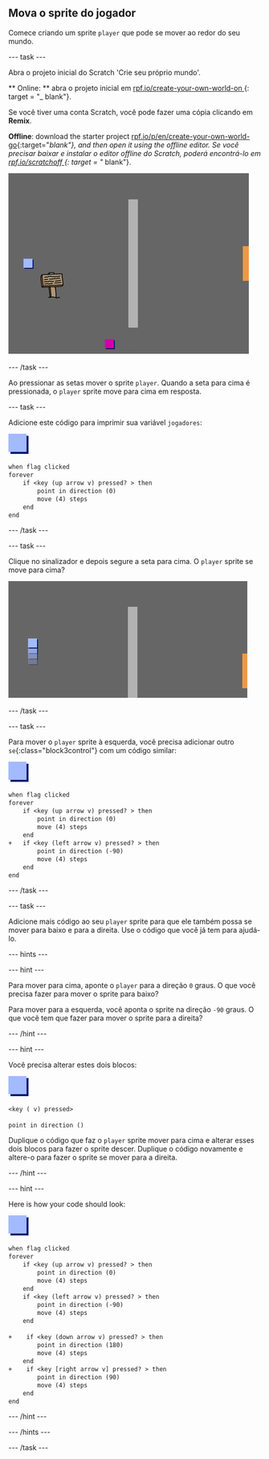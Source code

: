 ## Mova o sprite do jogador

Comece criando um sprite `player` que pode se mover ao redor do seu mundo.

\--- task \---

Abra o projeto inicial do Scratch 'Crie seu próprio mundo'.

** Online: ** abra o projeto inicial em [ rpf.io/create-your-own-world-on ](http://rpf.io/create-your-own-world-on) {: target = "_ blank"}.

Se você tiver uma conta Scratch, você pode fazer uma cópia clicando em **Remix**.

**Offline**: download the starter project [rpf.io/p/en/create-your-own-world-go](http://rpf.io/p/en/create-your-own-world-go){:target="_blank"}, and then open it using the offline editor. Se você precisar baixar e instalar o editor offline do Scratch, poderá encontrá-lo em [ rpf.io/scratchoff ](https://rpf.io/scratchoff) {: target = "_ blank"}.

![screenshot](images/world-starter.png)

\--- /task \---

Ao pressionar as setas mover o sprite `player`. Quando a seta para cima é pressionada, o `player` sprite move para cima em resposta.

\--- task \---

Adicione este código para imprimir sua variável `jogadores`:

![player](images/player.png)

```blocks3
when flag clicked
forever
    if <key (up arrow v) pressed? > then
        point in direction (0)
        move (4) steps
    end
end
```

\--- /task \---

\--- task \---

Clique no sinalizador e depois segure a seta para cima. O `player` sprite se move para cima?

![screenshot](images/world-up.png)

\--- /task \---

\--- task \---

Para mover o `player` sprite à esquerda, você precisa adicionar outro `se`{:class="block3control"} com um código similar:

![player](images/player.png)

```blocks3
when flag clicked
forever
    if <key (up arrow v) pressed? > then
        point in direction (0)
        move (4) steps
    end
+   if <key (left arrow v) pressed? > then
        point in direction (-90)
        move (4) steps
    end
end
```

\--- /task \---

\--- task \---

Adicione mais código ao seu ` player ` sprite para que ele também possa se mover para baixo e para a direita. Use o código que você já tem para ajudá-lo.

\--- hints \---

\--- hint \---

Para mover para cima, aponte o `player` para a direção `0` graus. O que você precisa fazer para mover o sprite para baixo?

Para mover para a esquerda, você aponta o sprite na direção `-90` graus. O que você tem que fazer para mover o sprite para a direita?

\--- /hint \---

\--- hint \---

Você precisa alterar estes dois blocos:

![player](images/player.png)

```blocks3
<key ( v) pressed>

point in direction ()
```

Duplique o código que faz o `player` sprite mover para cima e alterar esses dois blocos para fazer o sprite descer. Duplique o código novamente e altere-o para fazer o sprite se mover para a direita.

\--- /hint \---

\--- hint \---

Here is how your code should look:

![player](images/player.png)

```blocks3
when flag clicked
forever
    if <key (up arrow v) pressed? > then
        point in direction (0)
        move (4) steps
    end
    if <key (left arrow v) pressed? > then
        point in direction (-90)
        move (4) steps
    end

+    if <key (down arrow v) pressed? > then
        point in direction (180)
        move (4) steps
    end
+    if <key [right arrow v] pressed? > then
        point in direction (90)
        move (4) steps
    end
end
```

\--- /hint \---

\--- /hints \---

\--- /task \---